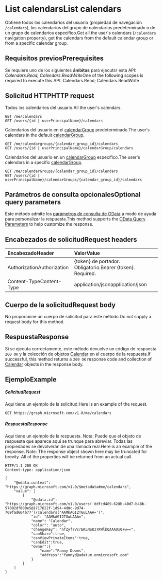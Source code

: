 # <a name="list-calendars"></a><span data-ttu-id="09bf9-101">List calendars</span><span class="sxs-lookup"><span data-stu-id="09bf9-101">List calendars</span></span>

<span data-ttu-id="09bf9-102">Obtiene todos los calendarios del usuario (propiedad de navegación `/calendars`), los calendarios del grupo de calendarios predeterminado o de un grupo de calendarios específico.</span><span class="sxs-lookup"><span data-stu-id="09bf9-102">Get all the user's calendars (`/calendars` navigation property), get the calendars from the default calendar group or from a specific calendar group.</span></span> 
## <a name="prerequisites"></a><span data-ttu-id="09bf9-103">Requisitos previos</span><span class="sxs-lookup"><span data-stu-id="09bf9-103">Prerequisites</span></span>
<span data-ttu-id="09bf9-104">Se requiere uno de los siguientes **ámbitos** para ejecutar esta API: *Calendars.Read; Calendars.ReadWrite*</span><span class="sxs-lookup"><span data-stu-id="09bf9-104">One of the following scopes is required to execute this API: Calendars.Read; Calendars.ReadWrite</span></span>
## <a name="http-request"></a><span data-ttu-id="09bf9-105">Solicitud HTTP</span><span class="sxs-lookup"><span data-stu-id="09bf9-105">HTTP request</span></span>
<!-- { "blockType": "ignored" } -->

<span data-ttu-id="09bf9-106">Todos los calendarios del usuario.</span><span class="sxs-lookup"><span data-stu-id="09bf9-106">All the user's calendars.</span></span>
```http
GET /me/calendars
GET /users/{id | userPrincipalName}/calendars
```

<span data-ttu-id="09bf9-107">Calendarios del usuario en el [calendarGroup](../resources/calendarGroup.md) predeterminado.</span><span class="sxs-lookup"><span data-stu-id="09bf9-107">The user's calendars in the default [calendarGroup](../resources/calendarGroup.md).</span></span>
```http
GET /me/calendargroups/{calendar_group_id}/calendars
GET /users/{id | userPrincipalName}/calendarGroup/calendars
```

<span data-ttu-id="09bf9-108">Calendarios del usuario en un [calendarGroup](../resources/calendarGroup.md) específico.</span><span class="sxs-lookup"><span data-stu-id="09bf9-108">The user's calendars in a specific [calendarGroup](../resources/calendarGroup.md).</span></span>
```http
GET /me/calendarGroups/{calendar_group_id}/calendars
GET /users/{id | userPrincipalName}/calendarGroups/{calendar_group_id}/calendars
```

## <a name="optional-query-parameters"></a><span data-ttu-id="09bf9-109">Parámetros de consulta opcionales</span><span class="sxs-lookup"><span data-stu-id="09bf9-109">Optional query parameters</span></span>
<span data-ttu-id="09bf9-110">Este método admite los [parámetros de consulta de OData](http://developer.microsoft.com/en-us/graph/docs/overview/query_parameters) a modo de ayuda para personalizar la respuesta.</span><span class="sxs-lookup"><span data-stu-id="09bf9-110">This method supports the [OData Query Parameters](http://developer.microsoft.com/en-us/graph/docs/overview/query_parameters) to help customize the response.</span></span>
## <a name="request-headers"></a><span data-ttu-id="09bf9-111">Encabezados de solicitud</span><span class="sxs-lookup"><span data-stu-id="09bf9-111">Request headers</span></span>
| <span data-ttu-id="09bf9-112">Encabezado</span><span class="sxs-lookup"><span data-stu-id="09bf9-112">Header</span></span>       | <span data-ttu-id="09bf9-113">Valor</span><span class="sxs-lookup"><span data-stu-id="09bf9-113">Value</span></span> |
|:---------------|:--------|
| <span data-ttu-id="09bf9-114">Authorization</span><span class="sxs-lookup"><span data-stu-id="09bf9-114">Authorization</span></span>  | <span data-ttu-id="09bf9-p101">{token} de portador. Obligatorio.</span><span class="sxs-lookup"><span data-stu-id="09bf9-p101">Bearer {token}. Required.</span></span>  |
| <span data-ttu-id="09bf9-117">Content-Type</span><span class="sxs-lookup"><span data-stu-id="09bf9-117">Content-Type</span></span>   | <span data-ttu-id="09bf9-118">application/json</span><span class="sxs-lookup"><span data-stu-id="09bf9-118">application/json</span></span> | 

## <a name="request-body"></a><span data-ttu-id="09bf9-119">Cuerpo de la solicitud</span><span class="sxs-lookup"><span data-stu-id="09bf9-119">Request body</span></span>
<span data-ttu-id="09bf9-120">No proporcione un cuerpo de solicitud para este método.</span><span class="sxs-lookup"><span data-stu-id="09bf9-120">Do not supply a request body for this method.</span></span>

## <a name="response"></a><span data-ttu-id="09bf9-121">Respuesta</span><span class="sxs-lookup"><span data-stu-id="09bf9-121">Response</span></span>

<span data-ttu-id="09bf9-122">Si se ejecuta correctamente, este método devuelve un código de respuesta `200 OK` y la colección de objetos [Calendar](../resources/calendar.md) en el cuerpo de la respuesta.</span><span class="sxs-lookup"><span data-stu-id="09bf9-122">If successful, this method returns a `200 OK` response code and collection of [Calendar](../resources/calendar.md) objects in the response body.</span></span>
## <a name="example"></a><span data-ttu-id="09bf9-123">Ejemplo</span><span class="sxs-lookup"><span data-stu-id="09bf9-123">Example</span></span>
##### <a name="request"></a><span data-ttu-id="09bf9-124">Solicitud</span><span class="sxs-lookup"><span data-stu-id="09bf9-124">Request</span></span>
<span data-ttu-id="09bf9-125">Aquí tiene un ejemplo de la solicitud.</span><span class="sxs-lookup"><span data-stu-id="09bf9-125">Here is an example of the request.</span></span>
<!-- {
  "blockType": "request",
  "name": "get_calendars"
}-->
```http
GET https://graph.microsoft.com/v1.0/me/calendars
```
##### <a name="response"></a><span data-ttu-id="09bf9-126">Respuesta</span><span class="sxs-lookup"><span data-stu-id="09bf9-126">Response</span></span>
<span data-ttu-id="09bf9-p102">Aquí tiene un ejemplo de la respuesta. Nota: Puede que el objeto de respuesta que aparece aquí se trunque para abreviar. Todas las propiedades se devolverán de una llamada real.</span><span class="sxs-lookup"><span data-stu-id="09bf9-p102">Here is an example of the response. Note: The response object shown here may be truncated for brevity. All of the properties will be returned from an actual call.</span></span>
<!-- {
  "blockType": "response",
  "truncated": true,
  "@odata.type": "microsoft.graph.calendar",
  "isCollection": true
} -->
```http
HTTP/1.1 200 OK
Content-type: application/json

{
    "@odata.context": "https://graph.microsoft.com/v1.0/$metadata#me/calendars",
    "value": [
        {
            "@odata.id": "https://graph.microsoft.com/v1.0/users('ddfcd489-628b-40d7-b48b-57002df800e5@1717622f-1d94-4d0c-9d74-709fad664b77')/calendars('AAMkAGI2TGuLAAA=')",
            "id": "AAMkAGI2TGuLAAA=",
            "name": "Calendar",
            "color": "auto",
            "changeKey": "nfZyf7VcrEKLNoU37KWlkQAAA0x0+w==",
            "canShare":true,
            "canViewPrivateItems":true,
            "canEdit":true,
            "owner":{
                "name":"Fanny Downs",
                "address":"fannyd@adatum.onmicrosoft.com"
            }
        }
    ]
}
```

<!-- uuid: 8fcb5dbc-d5aa-4681-8e31-b001d5168d79
2015-10-25 14:57:30 UTC -->
<!-- {
  "type": "#page.annotation",
  "description": "List calendars",
  "keywords": "",
  "section": "documentation",
  "tocPath": ""
}-->